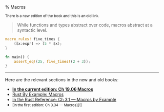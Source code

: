 % Macros

<small>There is a new edition of the book and this is an old link.</small>

> While functions and types abstract over code, macros abstract at a syntactic level.

```rust
macro_rules! five_times {
    ($x:expr) => (5 * $x);
}

fn main() {
    assert_eq!(25, five_times!(2 + 3));
}
```

---

Here are the relevant sections in the new and old books:

* **[In the current edition: Ch 19.06 Macros][2]**
* [Rust By Example: Macros][3]
* [In the Rust Reference: Ch 3.1 — Macros by Example][4]
* <small>[In the first edition: Ch 3.34 — Macros][1]</small>

[2]: ch19-06-macros.html
[3]: https://rustbyexample.com/macros.html
[4]: ../reference/macros-by-example.html
